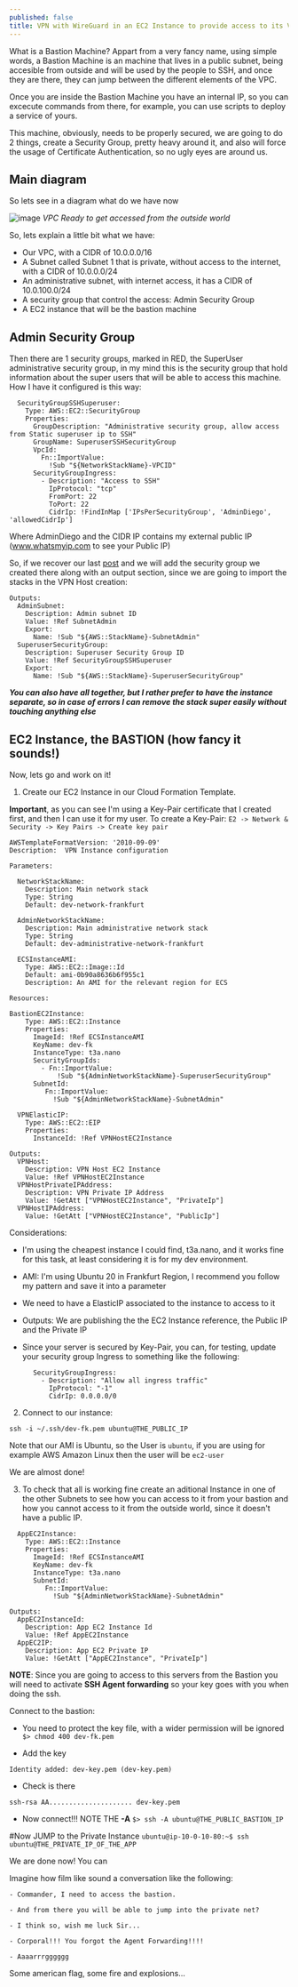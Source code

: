 ```yaml
---
published: false
title: VPN with WireGuard in an EC2 Instance to provide access to its VPC
---
```

What is a Bastion Machine? Appart from a very fancy name, using simple words, a Bastion Machine is an machine that lives in a public subnet, being accesible from outside and will be used by the people to SSH, and once they are there, they can jump between the different elements of the VPC.

Once you are inside the Bastion Machine you have an internal IP, so you can excecute commands from there, for example, you can use scripts to deploy a service of yours.

This machine, obviously, needs to be properly secured, we are going to do 2 things, create a Security Group, pretty heavy around it, and also will force the usage of Certificate Authentication, so no ugly eyes are around us.

## Main diagram
So lets see in a diagram what do we have now

![image](/images/Bastion.png)
*VPC Ready to get accessed from the outside world*

So, lets explain a little bit what we have:
* Our VPC, with a CIDR of 10.0.0.0/16
* A Subnet called Subnet 1 that is private, without access to the internet, with a CIDR of 10.0.0.0/24
* An administrative subnet, with internet access, it has a CIDR of 10.0.100.0/24
* A security group that control the access: Admin Security Group
* A EC2 instance that will be the bastion machine

## Admin Security Group
Then there are 1 security groups, marked in RED, the SuperUser administrative security group, in my mind this is the security group that hold information about the super users that will be able to access this machine. How I have it configured is this way:

```
  SecurityGroupSSHSuperuser:
    Type: AWS::EC2::SecurityGroup
    Properties:
      GroupDescription: "Administrative security group, allow access from Static superuser ip to SSH"
      GroupName: SuperuserSSHSecurityGroup
      VpcId: 
        Fn::ImportValue: 
          !Sub "${NetworkStackName}-VPCID"
      SecurityGroupIngress:
        - Description: "Access to SSH"
          IpProtocol: "tcp"
          FromPort: 22
          ToPort: 22
          CidrIp: !FindInMap ['IPsPerSecurityGroup', 'AdminDiego', 'allowedCidrIp']
```

Where AdminDiego and the CIDR IP contains my external public IP (www.whatsmyip.com to see your Public IP)

So, if we recover our last [post](https://diegomarzo.github.io/access-external-stacks/) and we will add the security group we created there along with an output section, since we are going to import the stacks in the VPN Host creation:

```
Outputs:
  AdminSubnet: 
    Description: Admin subnet ID
    Value: !Ref SubnetAdmin
    Export:
      Name: !Sub "${AWS::StackName}-SubnetAdmin"
  SuperuserSecurityGroup:
    Description: Superuser Security Group ID
    Value: !Ref SecurityGroupSSHSuperuser
    Export:
      Name: !Sub "${AWS::StackName}-SuperuserSecurityGroup"
```

***You can also have all together, but I rather prefer to have the instance separate, so in case of errors I can remove the stack super easily without touching anything else***


## EC2 Instance, the BASTION (how fancy it sounds!)

Now, lets go and work on it!

1) Create our EC2 Instance in our Cloud Formation Template.

**Important**, as you can see I'm using a Key-Pair certificate that I created first, and then I can use it for my user. To create a Key-Pair:
 `E2 -> Network & Security -> Key Pairs -> Create key pair`
 
 
```
AWSTemplateFormatVersion: '2010-09-09'
Description:  VPN Instance configuration

Parameters:
  
  NetworkStackName:
    Description: Main network stack
    Type: String
    Default: dev-network-frankfurt
  
  AdminNetworkStackName:
    Description: Main administrative network stack
    Type: String
    Default: dev-administrative-network-frankfurt
  
  ECSInstanceAMI:
    Type: AWS::EC2::Image::Id
    Default: ami-0b90a8636b6f955c1
    Description: An AMI for the relevant region for ECS 

Resources:

BastionEC2Instance:
    Type: AWS::EC2::Instance
    Properties:
      ImageId: !Ref ECSInstanceAMI
      KeyName: dev-fk
      InstanceType: t3a.nano
      SecurityGroupIds:
        - Fn::ImportValue: 
            !Sub "${AdminNetworkStackName}-SuperuserSecurityGroup"
      SubnetId:
         Fn::ImportValue: 
           !Sub "${AdminNetworkStackName}-SubnetAdmin"

  VPNElasticIP:
    Type: AWS::EC2::EIP
    Properties:
      InstanceId: !Ref VPNHostEC2Instance

Outputs:
  VPNHost:
    Description: VPN Host EC2 Instance
    Value: !Ref VPNHostEC2Instance
  VPNHostPrivateIPAddress:
  	Description: VPN Private IP Address
    Value: !GetAtt ["VPNHostEC2Instance", "PrivateIp"]
  VPNHostIPAddress:
    Value: !GetAtt ["VPNHostEC2Instance", "PublicIp"]
```

Considerations:
* I'm using the cheapest instance I could find, t3a.nano, and it works fine for this task, at least considering it is for my dev environment.
* AMI: I'm using Ubuntu 20 in Frankfurt Region, I recommend you follow my pattern and save it into a parameter
* We need to have a ElasticIP associated to the instance to access to it
* Outputs: We are publishing the the EC2 Instance reference, the Public IP and the Private IP

* Since your server is secured by Key-Pair, you can, for testing, update your security group Ingress to something like the following:

```
      SecurityGroupIngress:
        - Description: "Allow all ingress traffic"
          IpProtocol: "-1"
          CidrIp: 0.0.0.0/0
```

2) Connect to our instance:

`ssh -i ~/.ssh/dev-fk.pem ubuntu@THE_PUBLIC_IP`

Note that our AMI is Ubuntu, so the User is `ubuntu`, if you are using for example AWS Amazon Linux then the user will be `ec2-user`

We are almost done!

3) To check that all is working fine create an aditional Instance in one of the other Subnets to see how you can access to it from your bastion and how you cannot access to it from the outside world, since it doesn't have a public IP.

```
  AppEC2Instance:
    Type: AWS::EC2::Instance
    Properties:
      ImageId: !Ref ECSInstanceAMI
      KeyName: dev-fk
      InstanceType: t3a.nano
      SubnetId:
         Fn::ImportValue: 
           !Sub "${AdminNetworkStackName}-SubnetAdmin"
           
Outputs:
  AppEC2InstanceId:
    Description: App EC2 Instance Id
    Value: !Ref AppEC2Instance
  AppEC2IP:
    Description: App EC2 Private IP 
    Value: !GetAtt ["AppEC2Instance", "PrivateIp"]
```

**NOTE**: Since you are going to access to this servers from the Bastion you will need to activate **SSH Agent forwarding** so your key goes with you when doing the ssh.

Connect to the bastion:

* You need to protect the key file, with a wider permission will be ignored
`$> chmod 400 dev-fk.pem`

* Add the key
```$> ssh-add -K dev-key.pem
Identity added: dev-key.pem (dev-key.pem)
```

* Check is there
```$> ssh-add -L
ssh-rsa AA..................... dev-key.pem
```

* Now connect!!!  NOTE THE **-A**
`$> ssh -A ubuntu@THE_PUBLIC_BASTION_IP`

#Now JUMP to the Private Instance
`ubuntu@ip-10-0-10-80:~$ ssh ubuntu@THE_PRIVATE_IP_OF_THE_APP`

We are done now! You can 

Imagine how film like sound a conversation like the following:

```
- Commander, I need to access the bastion.

- And from there you will be able to jump into the private net?

- I think so, wish me luck Sir...

- Corporal!!! You forgot the Agent Forwarding!!!!

- Aaaarrrgggggg
```

Some american flag, some fire and explosions... 
